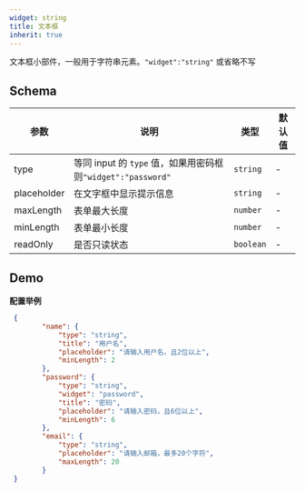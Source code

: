 ```yaml
---
widget: string
title: 文本框
inherit: true
---
```


文本框小部件，一般用于字符串元素。`"widget":"string"` 或省略不写


## Schema

参数 | 说明 | 类型 | 默认值
----|------|-----|------
type | 等同 input 的 `type` 值，如果用密码框则`"widget":"password"`  | `string` | -
placeholder | 在文字框中显示提示信息  | `string` | -
maxLength | 表单最大长度  | `number` | -
minLength | 表单最小长度  | `number` | -
readOnly | 是否只读状态  | `boolean` | -

## Demo

**配置举例**

```json
 {
        "name": {
            "type": "string",
            "title": "用户名",
            "placeholder": "请输入用户名，且2位以上",
            "minLength": 2
        },
        "password": {
            "type": "string",
            "widget": "password",
            "title": "密码",
            "placeholder": "请输入密码，且6位以上",
            "minLength": 6
        },
        "email": {
            "type": "string",
            "placeholder": "请输入邮箱，最多20个字符",
            "maxLength": 20 
        }
 }
```
